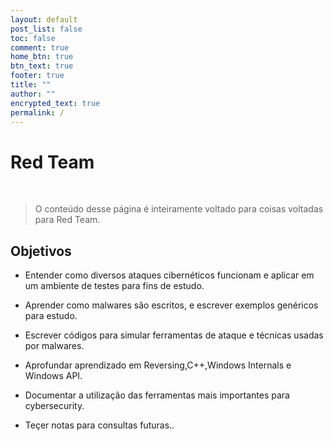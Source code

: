 ```yaml
---
layout: default
post_list: false
toc: false
comment: true
home_btn: true
btn_text: true
footer: true
title: ""
author: ""
encrypted_text: true
permalink: /
---
```


# Red Team

<br>

>O conteúdo desse página é inteiramente voltado para coisas voltadas para Red Team.

## Objetivos

- Entender como diversos ataques cibernéticos funcionam e
aplicar em um ambiente de testes para fins de estudo.

- Aprender como malwares são escritos, e escrever exemplos genéricos para estudo.

- Escrever códigos para simular ferramentas de ataque e técnicas usadas por malwares.

- Aprofundar aprendizado em Reversing,C++,Windows Internals e Windows API.

- Documentar a utilização das ferramentas mais importantes para
cybersecurity.

- Teçer notas para consultas futuras..